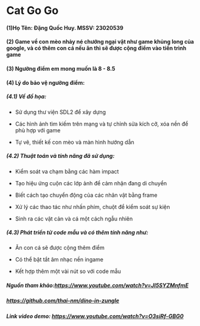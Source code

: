 # **Cat Go Go**
#### (1)Họ Tên: Đặng Quốc Huy. MSSV: 23020539</br>
#### (2) Game về con mèo nhảy né chướng ngại vật như game khủng long của google, và có thêm con cá nếu ăn thì sẽ được cộng điểm vào tiến trình game </br>
#### (3) Ngưỡng điểm em mong muốn là 8 - 8.5</br>
#### (4) Lý do bảo vệ ngưỡng điểm:</br>
##### (4.1) Về đồ họa:</br>
- Sử dụng thư viện SDL2 để xây dựng </br>

- Các hình ảnh tìm kiếm trên mạng và tự chỉnh sửa kích cỡ, xóa nền để phù hợp với game</br>

- Tự vẽ, thiết kế con mèo và màn hình hướng dẫn</br>



##### (4.2) Thuật toán và tính năng đã sử dụng:  </br>
- Kiểm soát va chạm bằng các hàm impact</br>

- Tạo hiệu ứng cuộn các lớp ảnh để cảm nhận đang di chuyển</br>

- Biết cách tạo chuyển động của các nhân vật bằng frame</br>

- Xử lý các thao tác như nhấn phím, chuột để kiểm soát sự kiện</br>
 
- Sinh ra các vật cản và cá một cách ngẫu nhiên</br>

##### (4.3) Phát triển từ code mẫu và có thêm tính năng như:
- Ăn con cá sẽ được cộng thêm điểm

- Có thể bật tắt âm nhạc nền ingame
 
- Kết hợp thêm một vài nút so với code mẫu
 
##### Nguồn tham khảo:https://www.youtube.com/watch?v=JI5SYZMnfmE </br>
##### https://github.com/thai-nm/dino-in-zungle
##### Link video demo: https://www.youtube.com/watch?v=O3siRf-GBG0
